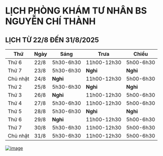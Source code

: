 # LỊCH PHÒNG KHÁM TƯ NHÂN BS NGUYỄN CHÍ THÀNH

## LỊCH TỪ 22/8 ĐẾN 31/8/2025

|**Thứ** |**Ngày**|**Sáng** |**Trưa**   |**Chiều**|
|--      |--      |--       |--         |--       |    
|Thứ 6   |22/8    |5h30-6h30|11h00-12h30|5h00-6h30|     
|Thứ 7   |23/8    |5h30-6h30|**Nghỉ**   |**Nghỉ** |      
|Chủ nhật|24/8    |**Nghỉ** |11h00-12h30|5h00-6h30|        
|Thứ 2   |25/8    |5h30-6h30|**Nghỉ**   |**Nghỉ** |   
|Thứ 3   |26/8    |**Nghỉ** |11h00-12h30|5h00-6h30|   
|Thứ 4   |27/8    |5h30-6h30|11h00-12h30|5h00-6h30|   
|Thứ 5   |28/8    |5h30-6h30|**Nghỉ**   |**Nghỉ** |    
|Thứ 6   |29/8    |**Nghỉ** |11h00-12h30|5h00-6h30|   
|Thứ 7   |30/8    |5h30-6h30|11h00-12h30|5h00-6h30|       
|Chủ nhật|31/8    |5h30-6h30|11h00-12h30|5h00-6h30|       

[![image](https://github.com/user-attachments/assets/2f609f2a-b7fc-4d55-9ec0-78d26efa6056)](https://sites.google.com/view/bsnguyenchithanh)

